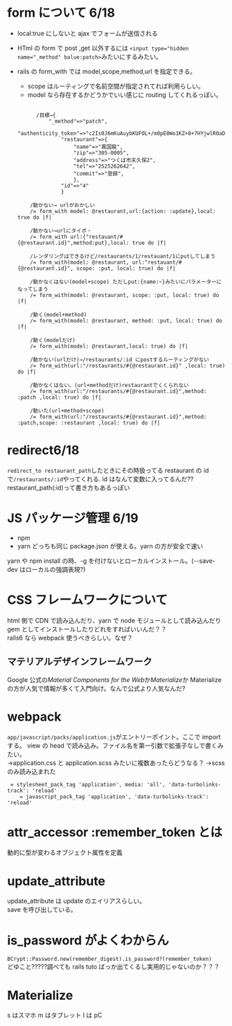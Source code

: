 # form について 6/18

- local:true にしないと ajax でフォームが送信される
- HTml の form で post ,get 以外するには `<input type="hidden name="_method" balue:patch>`みたいにするみたい。
- rails の form_with では model,scope,method,url を指定できる。

  - scope はルーティングで名前空間が指定されてれば利用らしい。
  - model なら存在するかどうかでいい感じに routing してくれるっぽい。

  ```

        /目標→{
            "_method"=>"patch",
                "authenticity_token"=>"c2Is0J6mKuAuybKUFOL+/m0pE0Wo1KZ+8+7HYjwlR0aDFRyX2KOe8cdYuVvQQrma+doc2Xc/ITNtyS4ezpgJxw==",
                "restaurant"=>{
                    "name"=>"異国龍",
                    "zip"=>"305-0005",
                    "address"=>"つくば市天久保2",
                    "tel"=>"2525262642",
                    "commit"=>"登録",
                    },
                "id"=>"4"
                }

      /動かない→ urlがおかしい
      /= form_with model: @restaurant,url:{action: :update},local: true do |f|

      /動かない→urlにタイポ・
      /= form_with url:{"restauant/#{@restaurant.id}",method:put},local: true do |f|

      /レンダリングはできるけど/restaurants/1/restauant/1にputしてしまう
      /= form_with(model: @restaurant, url:"restauant/#{@restaurant.id}", scope: :put, local: true) do |f|

      /動かなくはない(model+scope) ただしput:{name:~}みたいにパラメーターになってしまう
      /= form_with(model: @restaurant, scope: :put, local: true) do |f|

      /動く(model+method)
      /= form_with(model: @restaurant, method: :put, local: true) do |f|

      /動く(modelだけ)
      /= form_with(model: @restaurant,local: true) do |f|

      /動かない(urlだけ)→/restaurants/:id にpostするルーティングがない
      /= form_with(url:"/restaurants/#{@restaurant.id}" ,local: true) do |f|

      /動かなくはない。(url+methodだけ)restaurantでくくられない
      /= form_with(url:"/restaurants/#{@restaurant.id}",method: :patch ,local: true) do |f|

      /動いた(url+method+scope)
      /= form_with(url:"/restaurants/#{@restaurant.id}",method: :patch,scope: :restaurant ,local: true) do |f|
  ```

# redirect6/18

`redirect_to restaurant_path`したときにその時扱ってる restaurant の id で`/restaurants/:id`やってくれる.
id はなんて変数に入ってるんだ??
restaurant_path(:id)って書き方もあるっぽい

# JS パッケージ管理 6/19

- npm
- yarn
  どっちも同じ package.json が使える。yarn の方が安全で速い

yarn や npm install の時、-g を付けないとローカルインストール。(--save-dev はローカルの強調表現?)

# CSS フレームワークについて

html 側で CDN で読み込んだり、yarn で node モジュールとして読み込んだり gem としてインストールしたりどれをすればいいんだ？？  
rails6 なら webpack 使うべきらしい。なぜ？

## マテリアルデザインフレームワーク

Google 公式の*Material Components for the Web*か*Materialize*か
Materialize の方が人気で情報が多くて入門向け。なんで公式より人気なんだ?

# webpack

`app/javascript/packs/application.js`がエントリーポイント。ここで import する。
view の head で読み込み。ファイル名を第一引数で拡張子なしで書くみたい。  
→application.css と application.scss みたいに複数あったらどうなる？
→scss のみ読み込まれた

```
 = stylesheet_pack_tag 'application', media: 'all', 'data-turbolinks-track': 'reload'
    = javascript_pack_tag 'application', 'data-turbolinks-track': 'reload'
```

# attr_accessor :remember_token とは

動的に型が変わるオブジェクト属性を定義

# update_attribute

update_attribute は update のエイリアスらしい。  
save を呼び出している。

# is_password がよくわからん

`BCrypt::Password.new(remember_digest).is_password?(remember_token)`  
どゆこと?????調べても rails tuto ばっか出てくるし実用的じゃないのか？？？

# Materialize

s はスマホ m はタブレット l は pC
